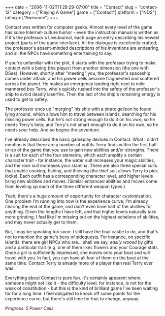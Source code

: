 +++
date = "2006-11-02T11:28:29-07:00"
title = "Contact"
slug = "contact-12"
category = ["Playing A Game"]
game = ["Contact"]
platform = ["NDS"]
rating = ["Awesome"]
+++

Contact was written for computer geeks.  Almost every level of the game has some Internet-culture humor - even the instruction manual is written as if it's the professor's LiveJournal, each page an entry describing his newest project (parts of the game interface).  All the dialogue is excellently crafted; the professor's absent-minded descriptions of his inventions are endearing, and all the NPCs have something entertaining to say.

If you're unfamiliar with the plot, it starts with the professor trying to make contact with a being (the player) from another dimension (the one with DSes).  However, shortly after "meeting" you, the professor's spaceship comes under attack, and his power cells become fragmented and scattered across the planet.  He makes an emergency landing right next to mild-mannered boy Terry, who's quickly rushed into the safety of the professor's ship to avoid deadly laserfire.  Then the last of the ship's remaining energy is used to get to safety.

The professor ends up "merging" his ship with a pirate galleon he found lying around, which allows him to travel between islands, searching for his missing power cells.  But he's not strong enough to do it on his own, so he needs Terry's help; and Terry's not smart enough to do it on <i>his</i> own, so he needs <i>your</i> help.  And so begins the adventure.

I've already described the basic gameplay devices in Contact.  What I didn't mention is that there are a number of outfits Terry finds within the first half-or-so of the game that you use to gain new abilities and/or strengths.  There is a suit for each of the four elements, which each amplify a certain character trait - for instance, the water suit increases your magic abilities, and the rock suit increases your stamina.  There are also three special suits that enable cooking, fishing, and thieving (the thief suit allows Terry to pick locks).  Each outfit has a corresponding character level, and higher levels bring new abilities and moves.  (Similar enhanced abilities and moves come from leveling up each of the three different weapon types.)

Yeah, there's a huge amount of opportunity for character customization.  One problem I'm running into now is the experience curve; I'm already nearing the end of the game, and don't even have half of the abilities for anything.  Given the lengths I have left, and that higher levels naturally take more grinding, I feel like I'm missing out on the highest echelons of abilities, and may never actually get to them.

But, I may be speaking too soon.  I still have the final castle to do, and that's not to mention the game's bevy of sidequests.  For instance, on specific islands, there are girl NPCs who are... shall we say, <i>easily wooed</i> by gifts and a particular trait (e.g. one of them likes flowers and your Courage stat).  Once a girl is sufficiently impressed, she moves onto your boat and will travel with you.  In fact, you can have all four of them on the boat at the same time.  Contact Terry is already more of a player than real Terry ever was.

Everything about Contact is pure fun.  It's certainly apparent where someone might not like it - the difficulty level, for instance, is not for the weak of constitution - but this is the kind of brilliant game I've been waiting for for a long time.  I feel obligated to knock off some points for the experience curve, but there's still time for that to change, anyway.

<i>Progress: 5 Power Cells</i>